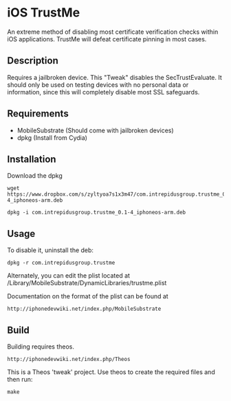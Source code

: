 iOS TrustMe
===========

An extreme method of disabling most certificate verification checks within iOS applications.
TrustMe will defeat certificate pinning in most cases. 

Description
-----------

Requires a jailbroken device. This "Tweak" disables the SecTrustEvaluate. It should
only be used on testing devices with no personal data or information, since this 
will completely disable most SSL safeguards. 

Requirements
------------
 * MobileSubstrate (Should come with jailbroken devices)
 * dpkg (Install from Cydia)

Installation
------------
Download the dpkg 

	wget https://www.dropbox.com/s/zyltyoa7s1x3m47/com.intrepidusgroup.trustme_0.1-4_iphoneos-arm.deb

	dpkg -i com.intrepidusgroup.trustme_0.1-4_iphoneos-arm.deb

Usage
------------
To disable it, uninstall the deb:

	dpkg -r com.intrepidusgroup.trustme

Alternately, you can edit the plist located at /Library/MobileSubstrate/DynamicLibraries/trustme.plist

Documentation on the format of the plist can be found at

	http://iphonedevwiki.net/index.php/MobileSubstrate


Build
-----------
Building requires theos. 

	http://iphonedevwiki.net/index.php/Theos

This is a Theos 'tweak' project. Use theos to create the required files and then run:

	make
